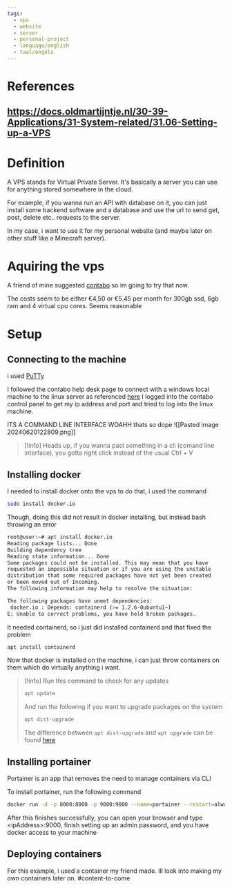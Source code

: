 ```yaml
---
tags:
  - vps
  - website
  - server
  - personal-project
  - language/english
  - taal/engels
---
```

# References

https://docs.oldmartijntje.nl/30-39-Applications/31-System-related/31.06-Setting-up-a-VPS
--- 
# Definition
A VPS stands for Virtual Private Server.
It's basically a server you can use for anything stored somewhere in the cloud.

For example, if you wanna run an API with database on it, you can just install some backend software and a database and use the url to send get, post, delete etc.. requests to the server.

In my case, i want to use it for my personal website (and maybe later on other stuff like a Minecraft server).


# Aquiring the vps
A friend of mine suggested [contabo](https://contabo.com/) so im going to try that now.

The costs seem to be either €4,50 or €5.45 per month for 300gb ssd, 6gb ram and 4 virtual cpu cores. Seems reasonable

# Setup

## Connecting to the machine
i used [PuTTy](https://putty.org/)

I followed the contabo help desk page to connect with a windows local machine to the linux server as referenced [here](https://help.contabo.com/en/support/solutions/articles/103000271271-how-do-i-connect-to-my-contabo-server-#How-do-I-connect-to-a-Linux-server-using-a-Windows-local-computer?) 
I logged into the contabo control panel to get my ip address and port and tried to log into the linux machine.

ITS A COMMAND LINE INTERFACE WOAHH
thats so dope
![[Pasted image 20240620122809.png]]

>[!info]
>Heads up, if you wanna past something in a cli (comand line interface), you gotta right click instead of the usual Ctrl + V

## Installing docker
I needed to install docker onto the vps
to do that, i used the command
```bash
sudo install docker.io
```

Though, doing this did not result in docker installing, but instead bash throwing an error
```bash
root@user:~# apt install docker.io
Reading package lists... Done
Building dependency tree
Reading state information... Done
Some packages could not be installed. This may mean that you have
requested an impossible situation or if you are using the unstable
distribution that some required packages have not yet been created
or been moved out of Incoming.
The following information may help to resolve the situation:

The following packages have unmet dependencies:
 docker.io : Depends: containerd (>= 1.2.6-0ubuntu1~)
E: Unable to correct problems, you have held broken packages.
```

It needed containerd, so i just did installed containerd and that fixed the problem
```bash
apt install containerd
```

Now that docker is installed on the machine, i can just throw containers on them which do virtually anything i want.

>[!info]
>Run this command to check for any updates
> ```bash
> apt update
>```
>And run the following if you want to upgrade packages on the system
>```bash
>apt dist-upgrade
>```
>The difference between ``apt dist-upgrade`` and ``apt upgrade`` can be found [here](https://askubuntu.com/questions/81585/what-is-dist-upgrade-and-why-does-it-upgrade-more-than-upgrade)

## Installing portainer
Portainer is an app that removes the need to manage containers via CLI

To install portainer, run the following command
```bash
docker run -d -p 8000:8000 -p 9000:9000 --name=portainer --restart=always -v /var/run/docker.sock:/var/run/docker.sock -v portainer_data:/data portainer/portainer-ce
```

After this finishes successfully, you can open your browser and type \<ipAddress>:9000, finish setting up an admin password, and you have docker access to your machine

## Deploying containers
For this example, i used a container my friend made.
Ill look into making my own containers later on. #content-to-come
